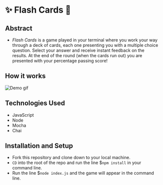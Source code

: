 # ✨ Flash Cards 📝

## Abstract
+ _Flash Cards_ is a game played in your terminal where you work your way through a deck of cards, each one presenting you with a multiple choice question. Select your answer and receive instant feedback on the results. At the end of the round (when the cards run out) you are presented with your percentage passing score!

## How it works
![Demo gif](https://user-images.githubusercontent.com/81891209/125010724-57b73100-e024-11eb-8642-252db6964054.gif)

## Technologies Used
+ JavaScript
+ Node
+ Mocha
+ Chai

## Installation and Setup
+ Fork this repository and clone down to your local machine.
+ ```CD``` into the root of the repo and run the line $```npm install``` in your command line.
+ Run the line $```node index.js``` and the game will appear in the command line.
